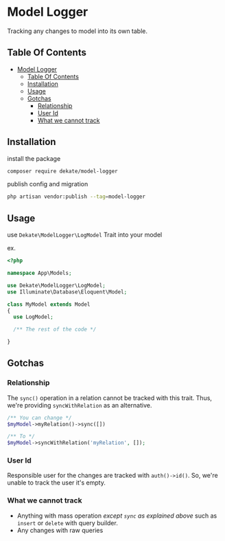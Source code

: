 # Model Logger

Tracking any changes to model into its own table.

## Table Of Contents

- [Model Logger](#model-logger)
  - [Table Of Contents](#table-of-contents)
  - [Installation](#installation)
  - [Usage](#usage)
  - [Gotchas](#gotchas)
    - [Relationship](#relationship)
    - [User Id](#user-id)
    - [What we cannot track](#what-we-cannot-track)

## Installation

install the package

```bash
composer require dekate/model-logger
```

publish config and migration

```bash
php artisan vendor:publish --tag=model-logger
```

## Usage

use `Dekate\ModelLogger\LogModel` Trait into your model

ex.

```php
<?php

namespace App\Models;

use Dekate\ModelLogger\LogModel;
use Illuminate\Database\Eloquent\Model;

class MyModel extends Model
{
  use LogModel;

  /** The rest of the code */

}
```

## Gotchas

### Relationship

The `sync()` operation in a relation cannot be tracked with this trait.
Thus, we're providing `syncWithRelation` as an alternative.

```php
/** You can change */
$myModel->myRelation()->sync([])

/** To */
$myModel->syncWithRelation('myRelation', []);
```

### User Id

Responsible user for the changes are tracked with `auth()->id()`.
So, we're unable to track the user it's empty.

### What we cannot track

- Anything with mass operation _except `sync` as explained above_ such as `insert` or `delete` with query builder.
- Any changes with raw queries
